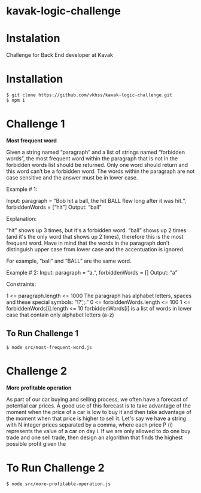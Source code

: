# kavak-logic-challenge


# Instalation

Challenge for Back End developer at Kavak

# Installation

```
$ git clone https://github.com/vkhss/kavak-logic-challenge.git
$ npm i
```

# Challenge 1

**Most frequent word**

Given a string named “paragraph” and a list of strings named “forbidden words”, the most frequent word within the paragraph that is not in the forbidden words list should be returned. Only one word should return and this word can’t be a forbidden word. The words within the paragraph are not case sensitive and the answer must be in lower case.

Example # 1:

 Input:
paragraph = “Bob hit a ball, the hit BALL flew long after it was hit.“, 
forbiddenWords = [“hit”] 
Output: “ball”

Explanation:

“hit” shows up 3 times, but it's a forbidden word. “ball” shows up 2 times (and it's the only word that shows up 2 times), therefore this is the most frequent word.
Have in mind that the words in the paragraph don’t distinguish upper case from lower case and the accentuation is ignored.

For example, “ball” and “BALL” are the same word.

Example # 2:
Input:
paragraph = “a.“, forbiddenWords = []
Output: “a”

Constraints:

1 <= paragraph.length <= 1000
The paragraph has alphabet letters, spaces and these special symbols: “!?’,;.”
0 <= forbiddenWords.length <= 100
1 <= forbiddenWords[i].length <= 10
forbiddenWords[i] is a list of words in lower case that contain only alphabet letters (a-z)


## To Run Challenge 1
```
$ node src/most-frequent-word.js
```

# Challenge 2 

**More profitable operation**

As part of our car buying and selling process, we often have a forecast of potential car prices. A good use of this forecast is to take advantage of the moment when the price of a car is low to buy it and then take advantage of the moment when that price is higher to sell it.
Let's say we have a string with N integer prices separated by a comma, where each price P (i) represents the value of a car on day i. If we are only allowed to do one buy trade and one sell trade, then design an algorithm that finds the highest possible profit given the 

# To Run Challenge 2
```
$ node src/more-profitable-operation.js
```









